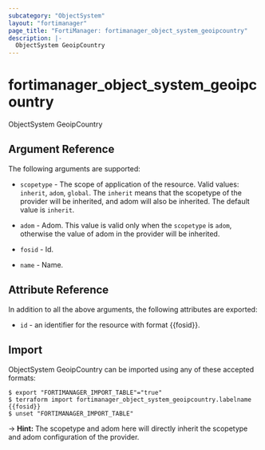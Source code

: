 ```yaml
---
subcategory: "ObjectSystem"
layout: "fortimanager"
page_title: "FortiManager: fortimanager_object_system_geoipcountry"
description: |-
  ObjectSystem GeoipCountry
---
```


# fortimanager_object_system_geoipcountry
ObjectSystem GeoipCountry

## Argument Reference


The following arguments are supported:

* `scopetype` - The scope of application of the resource. Valid values: `inherit`, `adom`, `global`. The `inherit` means that the scopetype of the provider will be inherited, and adom will also be inherited. The default value is `inherit`.
* `adom` - Adom. This value is valid only when the `scopetype` is `adom`, otherwise the value of adom in the provider will be inherited.

* `fosid` - Id.
* `name` - Name.


## Attribute Reference

In addition to all the above arguments, the following attributes are exported:
* `id` - an identifier for the resource with format {{fosid}}.

## Import

ObjectSystem GeoipCountry can be imported using any of these accepted formats:
```
$ export "FORTIMANAGER_IMPORT_TABLE"="true"
$ terraform import fortimanager_object_system_geoipcountry.labelname {{fosid}}
$ unset "FORTIMANAGER_IMPORT_TABLE"
```
-> **Hint:** The scopetype and adom here will directly inherit the scopetype and adom configuration of the provider.
